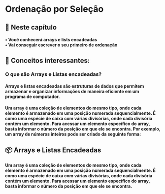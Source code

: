 <h1> Ordenação por Seleção</h1> 

<h2>📄 Neste capítulo </h2>
<h4>• Você conhecerá arrays e lists encadeadas <br>• Vai conseguir escrever o seu primeiro de ordenação</h4>

<h2>🧠 Conceitos interessantes: </h2>
<h3> O que são Arrays e Listas encadeadas? </h3>
<h4> Arrays e listas encadeadas são estruturas de dados que permitem armazenar e organizar informações de maneira eficiente em um programa de computador. </h4> 
<h4>Um array é uma coleção de elementos do mesmo tipo, onde cada elemento é armazenado em uma posição numerada sequencialmente. É como uma espécie de caixa com várias divisórias, onde cada divisória contém um elemento. Para acessar um elemento específico do array, basta informar o número da posição em que ele se encontra. Por exemplo, um array de números inteiros pode ser criado da seguinte forma:</h4>

<h2>📦 Arrays e Listas Encadeadas </h2>
<h4>Um array é uma coleção de elementos do mesmo tipo, onde cada elemento é armazenado em uma posição numerada sequencialmente. É como uma espécie de caixa com várias divisórias, onde cada divisória contém um elemento. Para acessar um elemento específico do array, basta informar o número da posição em que ele se encontra. </h4>






